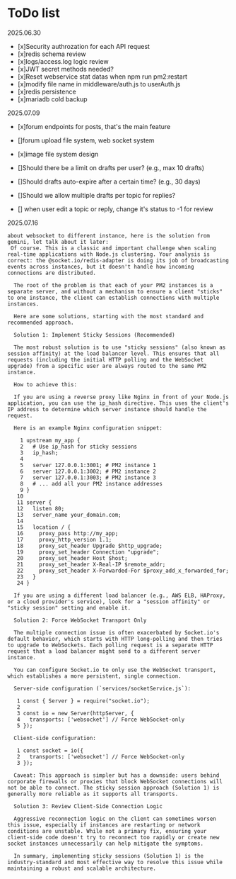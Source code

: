 # ToDo list

2025.06.30

- [x]Security authrozation for each API request
- [x]redis schema review
- [x]logs/access.log logic review
- [x]JWT secret methods needed?
- [x]Reset webservice stat datas when npm run pm2:restart
- [x]modify file name in middleware/auth.js to userAuth.js
- [x]redis persistence
- [x]mariadb cold backup

2025.07.09

- [x]forum endpoints for posts, that's the main feature
- []forum upload file system, web socket system
- [x]image file system design

- []Should there be a limit on drafts per user? (e.g., max 10 drafts)
- []Should drafts auto-expire after a certain time? (e.g., 30 days)
- []Should we allow multiple drafts per topic for replies?

- [] when user edit a topic or reply, change it's status to -1 for review

2025.07.16

```text
about websocket to different instance, here is the solution from gemini, let talk about it later:
 Of course. This is a classic and important challenge when scaling real-time applications with Node.js clustering. Your analysis is correct: the @socket.io/redis-adapter is doing its job of broadcasting events across instances, but it doesn't handle how incoming connections are distributed.

  The root of the problem is that each of your PM2 instances is a separate server, and without a mechanism to ensure a client "sticks" to one instance, the client can establish connections with multiple instances.

  Here are some solutions, starting with the most standard and recommended approach.

  Solution 1: Implement Sticky Sessions (Recommended)

  The most robust solution is to use "sticky sessions" (also known as session affinity) at the load balancer level. This ensures that all requests (including the initial HTTP polling and the WebSocket upgrade) from a specific user are always routed to the same PM2 instance.

  How to achieve this:

  If you are using a reverse proxy like Nginx in front of your Node.js application, you can use the ip_hash directive. This uses the client's IP address to determine which server instance should handle the request.

  Here is an example Nginx configuration snippet:

    1 upstream my_app {
    2   # Use ip_hash for sticky sessions
    3   ip_hash;
    4
    5   server 127.0.0.1:3001; # PM2 instance 1
    6   server 127.0.0.1:3002; # PM2 instance 2
    7   server 127.0.0.1:3003; # PM2 instance 3
    8   # ... add all your PM2 instance addresses
    9 }
   10
   11 server {
   12   listen 80;
   13   server_name your_domain.com;
   14
   15   location / {
   16     proxy_pass http://my_app;
   17     proxy_http_version 1.1;
   18     proxy_set_header Upgrade $http_upgrade;
   19     proxy_set_header Connection "upgrade";
   20     proxy_set_header Host $host;
   21     proxy_set_header X-Real-IP $remote_addr;
   22     proxy_set_header X-Forwarded-For $proxy_add_x_forwarded_for;
   23   }
   24 }

  If you are using a different load balancer (e.g., AWS ELB, HAProxy, or a cloud provider's service), look for a "session affinity" or "sticky session" setting and enable it.

  Solution 2: Force WebSocket Transport Only

  The multiple connection issue is often exacerbated by Socket.io's default behavior, which starts with HTTP long-polling and then tries to upgrade to WebSockets. Each polling request is a separate HTTP request that a load balancer might send to a different server instance.

  You can configure Socket.io to only use the WebSocket transport, which establishes a more persistent, single connection.

  Server-side configuration (`services/socketService.js`):

   1 const { Server } = require("socket.io");
   2
   3 const io = new Server(httpServer, {
   4   transports: ['websocket'] // Force WebSocket-only
   5 });

  Client-side configuration:

   1 const socket = io({
   2   transports: ['websocket'] // Force WebSocket-only
   3 });

  Caveat: This approach is simpler but has a downside: users behind corporate firewalls or proxies that block WebSocket connections will not be able to connect. The sticky session approach (Solution 1) is generally more reliable as it supports all transports.

  Solution 3: Review Client-Side Connection Logic

  Aggressive reconnection logic on the client can sometimes worsen this issue, especially if instances are restarting or network conditions are unstable. While not a primary fix, ensuring your client-side code doesn't try to reconnect too rapidly or create new socket instances unnecessarily can help mitigate the symptoms.

  In summary, implementing sticky sessions (Solution 1) is the industry-standard and most effective way to resolve this issue while maintaining a robust and scalable architecture.
```
